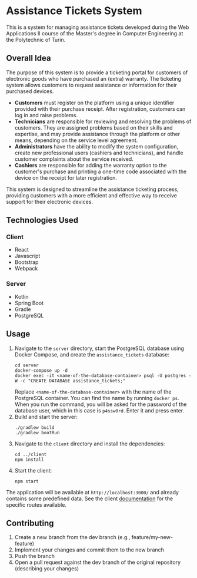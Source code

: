 # Assistance Tickets System

This is a system for managing assistance tickets developed during the Web Applications II course of the Master's degree
in Computer Engineering at the Polytechnic of Turin.

## Overall Idea

The purpose of this system is to provide a ticketing portal for customers of electronic goods who have purchased an
(extra) warranty. The ticketing system allows customers to request assistance or information for their purchased
devices.

* **Customers** must register on the platform using a unique identifier provided with their purchase receipt.
  After registration, customers can log in and raise problems.
* **Technicians** are responsible for reviewing and resolving the
  problems of customers. They are assigned problems based on their skills and expertise, and may provide assistance
  through the platform or other means, depending on the service level agreement.
* **Administrators** have the ability to modify
  the system configuration, create new professional users (cashiers and technicians), and handle customer complaints
  about
  the service received.
* **Cashiers** are responsible for adding the warranty option to the customer's purchase and printing a
  one-time code associated with the device on the receipt for later registration.

This system is designed to streamline the assistance ticketing process, providing customers with a more efficient and
effective way to receive support for their electronic devices.

## Technologies Used

### Client

* React
* Javascript
* Bootstrap
* Webpack

### Server

* Kotlin
* Spring Boot
* Gradle
* PostgreSQL

## Usage

1. Navigate to the `server` directory, start the PostgreSQL database using Docker Compose, and create the
   `assistance_tickets` database:
   ```
   cd server
   docker-compose up -d
   docker exec -it <name-of-the-database-container> psql -U postgres -W -c "CREATE DATABASE assistance_tickets;"
   ```
   Replace `<name-of-the-database-container>` with the name of the PostgreSQL container. You can find the name by
   running `docker ps`. When you run the command, you will be asked for the password of the database user, which in this
   case is `p4ssw0rd`. Enter it and press enter.
2. Build and start the server:
   ```
   ./gradlew build
   ./gradlew bootRun
   ```
3. Navigate to the `client` directory and install the dependencies:
   ```
   cd ../client
   npm install
   ```
4. Start the client:
   ```
   npm start
   ```

The application will be available at `http://localhost:3000/` and already contains some predefined data. See the
client [documentation](client/README.md) for the specific routes available.

## Contributing

1. Create a new branch from the dev branch (e.g., feature/my-new-feature)
2. Implement your changes and commit them to the new branch
3. Push the branch
4. Open a pull request against the dev branch of the original repository (describing your changes)
